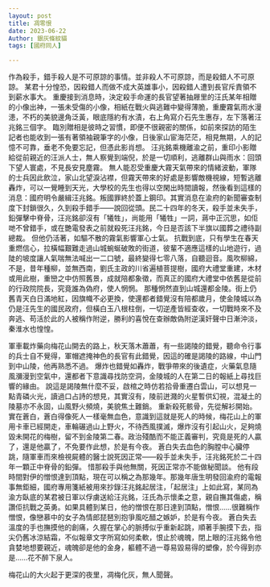 ```yaml
---
layout: post
title: 凋零恨
date: 2023-06-22
Author: 銀灰條紋貓
tags: [國府同人]

--- 
```




作為殺手，錯手殺人是不可原諒的事情。並非殺人不可原諒，而是殺錯人不可原諒。
某君十分惶恐，因殺錯人而做不成大英雄事小，因殺錯人遭到長官斥責領不到薪水事大。
重慶接到消息時，決定殺手命運的長官望著抽屜里的汪氏某年相贈的小像出神，一張未受傷的小像，相紙在戰火與逃難中變得薄脆，重慶霧氣雨水漫漶，不朽的美貌邊角泛黃，眼底隱約有水漬，右上角寫介石先生惠存，左下落著汪兆銘三個字。
臨別贈相是彼時之習慣，即便不很親密的關係，如前來探訪的陌生記者也能收到一張有著領袖親筆字的小像，日後家山宦海茫茫，相見無期，人的記憶不可靠，垂老不免要忘記，但憑此影肖想。
汪兆銘乘機離渝之前，重印小影贈給從前親近的汪派人士，無人察覺到端倪，於是一切順利，逃離群山與雨水：回頭下望人寰處，不見長安見塵霧。
無人能忍受重慶大霧天氣帶來的情緒波動，軍隊的士兵因此飲泣，家山北望淚沾襟，但霧天帶來的好處是影響敵機視線，短暫逃離轟炸，可以一覺睡到天光，大學校的先生也得以空閑出時間讀報，然後看到這樣的消息：國府明令嚴緝汪兆銘。叛國罪終於蓋上鋼印。其實消息在渝府的新聞審查制度下封鎖很久，久到殺手錯手——說回從頭。民二十四年的冬天，殺手並未失手，鉛彈擊中脊骨，汪兆銘卻沒有「犧牲」，尚能用「犧牲」一詞，蔣中正沉思，如佢哋不曾錯手，或在艷電發表之前就殺死汪兆銘，今日是否該下半旗以國葬之禮待副總裁。
但他仍活著，如驅不散的霧氣影響軍心士氣。
抗戰到底，只有學生在春天重燃信心，拉橫幅艱難走過山城蜿蜒破敗的街道，彼輩不適應這樣的山地遊行，過陡的坡度讓人氣喘無法喊出一二口號，最終變得七零八落，自聽迴音。風吹柳綿，不是，昔年種柳，並無西南，劉氏主政的川省遍植菩提樹，國府大禮堂重建，木材或用此樹，重巒之中仿照舊景，成就陪都象徵，而真正的國府大禮堂中依舊是從前的行政院院長，究竟誰為偽府，使人惘惘。
那種惘然直到山城還都金陵。街上仍舊青天白日滿地紅，因旗幟不必更換，使還都者錯覺沒有陪都歲月，使金陵城以為仍是汪先生的國民政府，但橫白玉八根柱倒，一切逆產皆經查收，一切戰時來不及奔逃、苟活於此的人被稱作附逆，勝利的喜悅在查辦敵偽附逆漢奸聲中日漸沖淡，秦淮水也惶惶。

軍車載炸藥向梅花山開去的路上，秋天落木蕭蕭，有一些謁陵的錯覺，聽命令行事的兵士自不覺得，軍帽遮掩神色的長官有此錯覺，因這的確是謁陵的路線，中山門到中山陵，他再熟悉不過。
爆炸也錯覺如轟炸，戰爭帶來的後遺症，火藥氣息隨風瀰漫到空氣中，還都者下意識尋找防空洞，金陵城的人在第二日的報紙上尋找巨響的緣由。
說這是謁陵無什麼不妥，啟棺之時仿若拾骨重遷白雲山，可以想見一點青磷火光，讀過口占詩的想見，其實沒有，陵前迸濺的火星暫供幻視，混凝土的陵墓亦不永固，山風野火頻燒，美貌焦土難銷。
重新殺死骸骨，先從解衫開始。實在蒼白，蒼白得像死人一樣毫無血色，意識到這就是死人的時候，梅花山上的軍用卡車已經開走，車輪碾過山上野火，不待西風撲滅，爆炸沒有引起山火，足夠燒毀未開花的梅樹，留不到金陵第二春。政治殘酷而不能正義審判，究竟是死的人贏了，還是他贏了，不免要作此想，於是有今夜。
蒼白失去血色的胸膛中心臟停跳，隨軍車而來檢視屍體的醫士說死因正常——殺手並未失手，汪兆銘死於二十四年一顆正中脊骨的鉛彈。
惜那殺手與他無關，死因正常亦不能做秘聞談。
他有段時間對伊的憎恨達到頂點，現在可以稱之為那幾年。那幾年唐生明發回渝府的電報事無鉅細，國府專用箋紙被用來抄錄汪兆銘起居注，「起居注」上如此寫，某同為渝方臥底的某君被日軍以俘虜送給汪兆銘，汪氏為示懷柔之意，親自撫其傷處，稱讚佢抗戰之英勇。如果具體到某日，他的憎恨在那日達到頂點，憎恨……很難稱作憎恨，像戀慕中的女子為情郎琵琶別抱爭風吃醋之嫉妒，於是有今夜。
蒼白失去溫度的手也撫摸他的創痛，久握在掌心的脈搏似乎重新起跳，順著手腕摸下去，指尖仍舊冰涼結霜，不似報章文字所寫如何柔軟，恨止於魂魄，閉上眼的汪兆銘令他貪婪地想要親近，魂魄卻是他的金身，軀體不過一尊易毀易得的塑像，於今得到亦是……花不醉下泉人。

梅花山的大火起于更深的夜里，凋梅化灰，無人聞聲。

